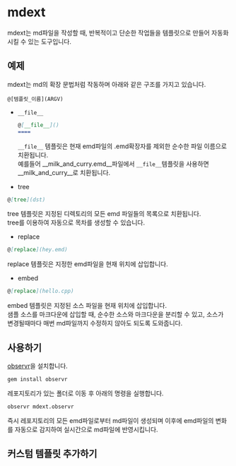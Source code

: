 mdext
====

mdext는 md파일을 작성할 때, 반복적이고 단순한 작업들을 템플릿으로 만들어 자동화시킬 수 있는 도구입니다.

예제
----
mdext는 md의 확장 문법처럼 작동하며 아래와 같은 구조를 가지고 있습니다.
```
@[템플릿_이름](ARGV)
```

* `__file__`
  ```md
  @[__file__]()
  ====
  ```
  `__file__` 템플릿은 현재 emd파일의 .emd확장자를 제외한 순수한 파일 이름으로 치환됩니다.<br>
  예를들어 __milk_and_curry.emd__파일에서 `__file__`템플릿을 사용하면 __milk_and_curry__로 치환됩니다.

* tree
```md
@[tree](dst)
```
tree 템플릿은 지정된 디렉토리의 모든 emd 파일들의 목록으로 치환됩니다.<br>
tree를 이용하여 자동으로 목차를 생성할 수 있습니다.

* replace
```md
@[replace](hey.emd)
```
replace 템플릿은 지정한 emd파일을 현재 위치에 삽입합니다.<br>

* embed
```md
@[replace](hello.cpp)
```
embed 템플릿은 지정된 소스 파일을 현재 위치에 삽입합니다.<br>
샘플 소스를 마크다운에 삽입할 때, 순수한 소스와 마크다운을 분리할 수 있고, 소스가 변경될때마다 매번 md파일까지 수정하지 않아도 되도록 도와줍니다.


사용하기
----
[observr](https://github.com/kevinburke/observr)을 설치합니다.
```
gem install observr
```
레포지토리가 있는 폴더로 이동 후 아래의 명령을 실행합니다.
```
observr mdext.observr
```
즉시 레포지토리의 모든 emd파일로부터 md파일이 생성되며
이후에 emd파일의 변화를 자동으로 감지하여 실시간으로 md파일에 반영시킵니다.


커스텀 템플릿 추가하기
----

